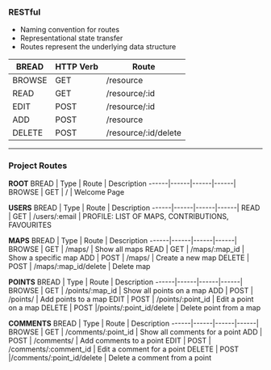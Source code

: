 ### RESTful
* Naming convention for routes
* Representational state transfer
* Routes represent the underlying data structure

BREAD | HTTP Verb| Route
---- | ---- | ---- 
BROWSE | GET | /resource
READ | GET | /resource/:id
EDIT | POST | /resource/:id
ADD | POST | /resource
DELETE | POST | /resource/:id/delete


------------------------------------
### Project Routes

**ROOT**
BREAD | Type | Route | Description
------|------|------|------|
BROWSE | GET | /  | Welcome Page

**USERS**
BREAD | Type | Route | Description
------|------|------|------|
READ | GET | /users/:email | PROFILE: LIST OF MAPS, CONTRIBUTIONS, FAVOURITES

**MAPS**
BREAD | Type | Route | Description
------|------|------|------|
BROWSE | GET | /maps/  | Show all maps
READ | GET | /maps/:map_id  | Show a specific map
ADD | POST | /maps/  | Create a new map
DELETE | POST | /maps/:map_id/delete   | Delete map

**POINTS**
BREAD | Type | Route | Description
------|------|------|------|
BROWSE | GET |  /points/:map_id  | Show all points on a map
ADD | POST |  /points/  | Add points to a map
EDIT | POST | /points/:point_id | Edit a point on a map
DELETE | POST |/points/:point_id/delete   | Delete point from a map

**COMMENTS**
BREAD | Type | Route | Description
------|------|------|------|
BROWSE | GET |  /comments/:point_id  | Show all comments for a point
ADD | POST |  /comments/  | Add comments to a point
EDIT | POST | /comments/:comment_id | Edit a comment for a point
DELETE | POST |/comments/:point_id/delete   | Delete a comment from a point
